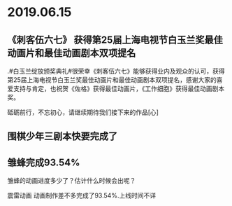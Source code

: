 # 2019.06.15


## 《刺客伍六七》 获得第25届上海电视节白玉兰奖最佳动画片和最佳动画剧本双项提名

.#白玉兰绽放颁奖典礼#很荣幸《刺客伍六七》能够获得业内及观众的认可，获得第25届上海电视节白玉兰奖最佳动画片和最佳动画剧本双项提名，感谢大家的喜爱支持与肯定，也祝贺《佐格》获得最佳动画片，《工作细胞》获得最佳动画剧本奖。

砥砺前行，不忘初心，请继续期待我们接下来的作品[心] 
## 围棋少年三剧本快要完成了
## 雏蜂完成93.54%
雏蜂的动画进度多少了？估计什么时候会出呢？
 
震雷动画
动画制作差不多完成了93.54%.上线时间不详

## 